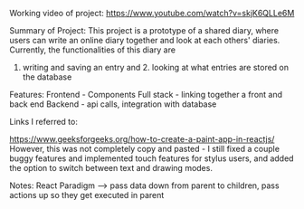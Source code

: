 Working video of project: 
https://www.youtube.com/watch?v=skjK6QLLe6M

Summary of Project: This project is a prototype of a shared diary, where users can write an online
diary together and look at each others' diaries. Currently, the functionalities of this diary are
1. writing and saving an entry and 2. looking at what entries are stored on the database

Features: 
Frontend - Components
Full stack - linking together a front and back end
Backend - api calls, integration with database

Links I referred to:

https://www.geeksforgeeks.org/how-to-create-a-paint-app-in-reactjs/
However, this was not completely copy and pasted - I still fixed a couple buggy features
and implemented touch features for stylus users, and added the option to switch
between text and drawing modes. 

Notes:
React Paradigm --> pass data down from parent to children, pass actions up so they get executed in parent
